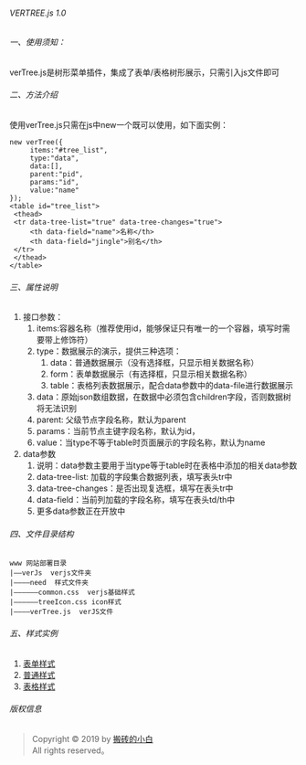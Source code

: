 ###### VERTREE.js 1.0

###### 一、使用须知：
verTree.js是树形菜单插件，集成了表单/表格树形展示，只需引入js文件即可
###### 二、方法介绍
使用verTree.js只需在js中new一个既可以使用，如下面实例：
~~~
new verTree({
     items:"#tree_list",
     type:"data",
     data:[],
     parent:"pid",
     params:"id",
     value:"name"
});  
<table id="tree_list">
 <thead>
 <tr data-tree-list="true" data-tree-changes="true">
     <th data-field="name">名称</th>
     <th data-field="jingle">别名</th>
 </tr>
 </thead>
</table>
~~~ 
###### 三、属性说明
1. 接口参数：
    1. items:容器名称（推荐使用id，能够保证只有唯一的一个容器，填写时需要带上修饰符）
    2. type：数据展示的演示，提供三种选项：
        1. data：普通数据展示（没有选择框，只显示相关数据名称）
        2. form：表单数据展示（有选择框，只显示相关数据名称）
        3. table：表格列表数据展示，配合data参数中的data-file进行数据展示
    3. data：原始json数组数据，在数据中必须包含children字段，否则数据树将无法识别
    4. parent: 父级节点字段名称，默认为parent
    5. params：当前节点主键字段名称，默认为id，
    6. value：当type不等于table时页面展示的字段名称，默认为name
2. data参数
    1. 说明：data参数主要用于当type等于table时在表格中添加的相关data参数
    2. data-tree-list: 加载的字段集合数据列表，填写表头tr中
    3. data-tree-changes：是否出现复选框，填写在表头tr中
    4. data-field：当前列加载的字段名称，填写在表头td/th中
    5. 更多data参数正在开放中
###### 四、文件目录结构
~~~
www 网站部署目录
|——verJs  verjs文件夹
|————need  样式文件夹
|——————common.css  verjs基础样式
|——————treeIcon.css icon样式
|————verTree.js  verJS文件
~~~
###### 五、样式实例
1. [表单样式](https://www.xincheng-blog.cn/tree.form.html)
2. [普通样式](https://www.xincheng-blog.cn/tree.data.html)
2. [表格样式](https://www.xincheng-blog.cn/tree-table.html)
###### 版权信息
> Copyright © 2019 by [搬砖的小白](https://www.xincheng-blog.cn)  
> All rights reserved。
